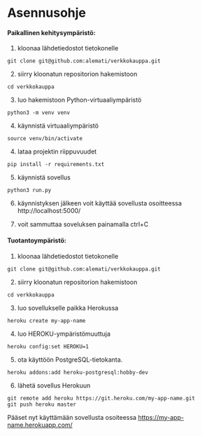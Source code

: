 # Asennusohje   
#### Paikallinen kehitysympäristö:  

1. kloonaa lähdetiedostot  tietokonelle
```
git clone git@github.com:alemati/verkkokauppa.git
```
2. siirry kloonatun repositorion hakemistoon
```
cd verkkokauppa
```
3. luo hakemistoon Python-virtuaaliympäristö
```
python3 -m venv venv
```
4. käynnistä virtuaaliympäristö
```
source venv/bin/activate
```
4. lataa projektin riippuvuudet  
```
pip install -r requirements.txt
```
5. käynnistä sovellus  
```
python3 run.py
```
6. käynnistyksen jälkeen voit käyttää sovellusta osoitteessa http://localhost:5000/  

7. voit sammuttaa soveluksen painamalla ctrl+C 

#### Tuotantoympäristö:  
1. kloonaa lähdetiedostot  tietokonelle
```
git clone git@github.com:alemati/verkkokauppa.git
```
2. siirry kloonatun repositorion hakemistoon
```
cd verkkokauppa
```
3. luo sovellukselle paikka Herokussa 
```
heroku create my-app-name
```
4. luo HEROKU-ympäristömuuttuja
```
heroku config:set HEROKU=1
```
5. ota käyttöön PostgreSQL-tietokanta.
```
heroku addons:add heroku-postgresql:hobby-dev
```
6. lähetä sovellus Herokuun
```
git remote add heroku https://git.heroku.com/my-app-name.git
git push heroku master
```
Pääset nyt käyttämään sovellusta osoiteessa https://my-app-name.herokuapp.com/



















